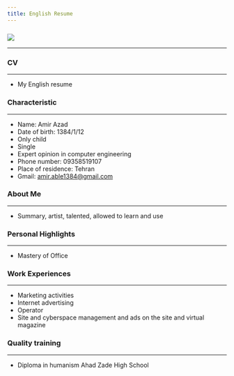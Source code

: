 ```yaml
---
title: English Resume
---
```


### <img src="https://avatars.githubusercontent.com/u/114760204?v=4">

---

### CV

---

+ My English resume

### Characteristic

---

+ Name: Amir Azad
+ Date of birth: 1384/1/12
+ Only child
+ Single
+ Expert opinion in computer engineering
+ Phone number: 09358519107
+ Place of residence: Tehran 
+ Gmail: amir.able1384@gmail.com



### About Me

---

+ Summary, artist, talented, allowed to learn and use

 
### Personal Highlights

---

+ Mastery of Office

### Work Experiences

---

+ Marketing activities
+ Internet advertising
+ Operator
+ Site and cyberspace management and ads on the site and virtual magazine
  
### Quality training

---
+ Diploma in humanism
  Ahad Zade High School
  

 
